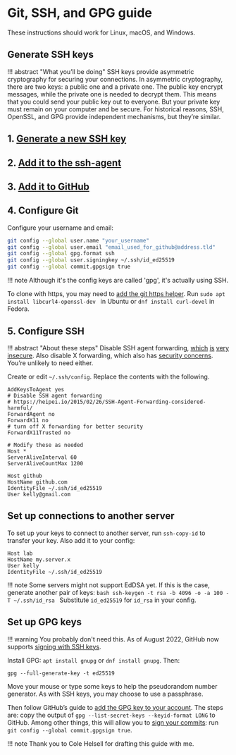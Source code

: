 # Git, SSH, and GPG guide

These instructions should work for Linux, macOS, and Windows.

## Generate SSH keys

!!! abstract "What you’ll be doing"
    SSH keys provide asymmetric cryptography for securing your
    connections. In asymmetric cryptography, there are two keys: a public one and a private one.
    The public key encrypt messages, while the private one is needed to decrypt them.
    This means that you could send your public key out to everyone.
    But your private key must remain on your computer and be secure.
    For historical reasons, SSH, OpenSSL, and GPG provide independent mechanisms, but they’re similar.

## 1. [Generate a new SSH key](https://docs.github.com/en/authentication/connecting-to-github-with-ssh/generating-a-new-ssh-key-and-adding-it-to-the-ssh-agent#generating-a-new-ssh-key)
## 2. [Add it to the ssh-agent](https://docs.github.com/en/authentication/connecting-to-github-with-ssh/generating-a-new-ssh-key-and-adding-it-to-the-ssh-agent#adding-your-ssh-key-to-the-ssh-agent)
## 3. [Add it to GitHub](https://docs.github.com/en/authentication/connecting-to-github-with-ssh/adding-a-new-ssh-key-to-your-github-account)

## 4. Configure Git

Configure your username and email:

```bash
git config --global user.name "your_username"
git config --global user.email "email_used_for_github@address.tld"
git config --global gpg.format ssh
git config --global user.signingkey ~/.ssh/id_ed25519
git config --global commit.gpgsign true
```

!!! note
    Although it's the config keys are called 'gpg', it's actually using SSH.

To clone with https, you may need to
[add the git https helper](https://stackoverflow.com/questions/8329485/unable-to-find-remote-helper-for-https-during-git-clone).
Run `sudo apt install libcurl4-openssl-dev ` in Ubuntu or `dnf install curl-devel` in Fedora.

## 5. Configure SSH

!!! abstract "About these steps"
    Disable SSH agent forwarding, [which](https://security.stackexchange.com/questions/101783/are-there-any-risks-associated-with-ssh-agent-forwarding)
    [is](https://en.wikipedia.org/wiki/Ssh-agent#Security_issues)
    [very](https://github.com/microsoft/vscode-remote-release/issues/1222)
    [insecure](https://manpages.debian.org/buster/openssh-client/ssh.1.en.html#A).
    Also disable X forwarding, which also has [security concerns](https://security.stackexchange.com/questions/14815/security-concerns-with-x11-forwarding).
    You’re unlikely to need either.

Create or edit `~/.ssh/config`. Replace the contents with the following.

```
AddKeysToAgent yes
# Disable SSH agent forwarding
# https://heipei.io/2015/02/26/SSH-Agent-Forwarding-considered-harmful/
ForwardAgent no
ForwardX11 no
# turn off X forwarding for better security
ForwardX11Trusted no

# Modify these as needed
Host *
ServerAliveInterval 60
ServerAliveCountMax 1200

Host github
HostName github.com
IdentityFile ~/.ssh/id_ed25519
User kelly@gmail.com
```

## Set up connections to another server

To set up your keys to connect to another server, run `ssh-copy-id` to transfer your key.
Also add it to your config:

```
Host lab
HostName my.server.x
User kelly
IdentityFile ~/.ssh/id_ed25519
```

!!! note
    Some servers might not support EdDSA yet.
    If this is the case, generate another pair of keys:
    ```bash
    ssh-keygen -t rsa -b 4096 -o -a 100 -T ~/.ssh/id_rsa
    ```
    Substitute `id_ed25519` for `id_rsa` in your config.


## Set up GPG keys

!!! warning
    You probably don't need this. As of August 2022, GitHub now supports
    [signing with SSH keys](https://github.blog/changelog/2022-08-23-ssh-commit-verification-now-supported/).

Install GPG: `apt install gnupg` or `dnf install gnupg`.
Then:

```
gpg --full-generate-key -t ed25519
```

Move your mouse or type some keys to help the pseudorandom number generator.
As with SSH keys, you may choose to use a passphrase.

Then follow GitHub’s guide to [add the GPG key to your account](https://docs.github.com/en/github/authenticating-to-github/adding-a-new-gpg-key-to-your-github-account).
The steps are: copy the output of
`gpg --list-secret-keys --keyid-format LONG` to GitHub.
Among other things, this will allow you to
[sign your commits](https://docs.github.com/en/github/authenticating-to-github/signing-commits): run
`git config --global commit.gpgsign true`.

!!! note
    Thank you to Cole Helsell for drafting this guide with me.
